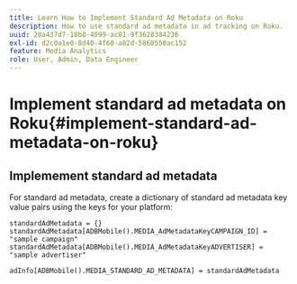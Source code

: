 ```yaml
---
title: Learn How to Implement Standard Ad Metadata on Roku
description: How to use standard ad metadata in ad tracking on Roku.
uuid: 20a437d7-18b8-4099-ac81-9f3628384236
exl-id: d2c0a1e0-8d40-4f60-a82d-5860550ac152
feature: Media Analytics
role: User, Admin, Data Engineer
---
```

# Implement standard ad metadata on Roku{#implement-standard-ad-metadata-on-roku}

## Implemement standard ad metadata

For standard ad metadata, create a dictionary of standard ad metadata key value pairs using the keys for your platform: 

```
standardAdMetadata = {} 
standardAdMetadata[ADBMobile().MEDIA_AdMetadataKeyCAMPAIGN_ID] = "sample campaign" 
standardAdMetadata[ADBMobile().MEDIA_AdMetadataKeyADVERTISER] = "sample advertiser" 

adInfo[ADBMobile().MEDIA_STANDARD_AD_METADATA] = standardAdMetadata 
```
